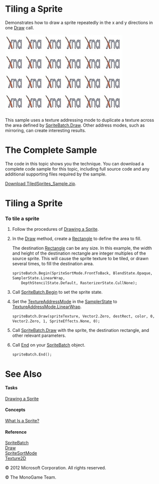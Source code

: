 

# Tiling a Sprite

Demonstrates how to draw a sprite repeatedly in the x and y directions in one [Draw](xref:Microsoft.Xna.Framework.Graphics.SpriteBatch.Draw) call.

![](graphics_sprite_tiled.jpg)

This sample uses a texture addressing mode to duplicate a texture across the area defined by [SpriteBatch.Draw](xref:Microsoft.Xna.Framework.Graphics.SpriteBatch.Draw). Other address modes, such as mirroring, can create interesting results.

# The Complete Sample

The code in this topic shows you the technique. You can download a complete code sample for this topic, including full source code and any additional supporting files required by the sample.

[Download TiledSprites_Sample.zip](http://go.microsoft.com/fwlink/?LinkId=258736).

# Tiling a Sprite

### To tile a sprite

1.  Follow the procedures of [Drawing a Sprite](2DGraphicsHowTo_Draw_Sprite.md).
2.  In the [Draw](xref:Microsoft.Xna.Framework.Game.Draw) method, create a [Rectangle](xref:Microsoft.Xna.Framework.Rectangle) to define the area to fill.
    
    The destination [Rectangle](xref:Microsoft.Xna.Framework.Rectangle) can be any size. In this example, the width and height of the destination rectangle are integer multiples of the source sprite. This will cause the sprite texture to be tiled, or drawn several times, to fill the destination area.
    
    ```
    spriteBatch.Begin(SpriteSortMode.FrontToBack, BlendState.Opaque, SamplerState.LinearWrap,
        DepthStencilState.Default, RasterizerState.CullNone);
    ```
    
3.  Call [SpriteBatch.Begin](xref:Microsoft.Xna.Framework.Graphics.SpriteBatch.Begin) to set the sprite state.
    
4.  Set the [TextureAddressMode](xref:Microsoft.Xna.Framework.Graphics.TextureAddressMode) in the [SamplerState](xref:Microsoft.Xna.Framework.Graphics.SamplerState) to [TextureAddressMode.LinearWrap](T.md#TextureAddressMode_Microsoft_Xna_Framework_Graphics_TextureAddressMode.LinearWrap).
    
    ```
    spriteBatch.Draw(spriteTexture, Vector2.Zero, destRect, color, 0, Vector2.Zero, 1, SpriteEffects.None, 0);
    ```
    
5.  Call [SpriteBatch.Draw](xref:Microsoft.Xna.Framework.Graphics.SpriteBatch.Draw) with the sprite, the destination rectangle, and other relevant parameters.
6.  Call [End](xref:Microsoft.Xna.Framework.Graphics.SpriteBatch.End) on your [SpriteBatch](xref:Microsoft.Xna.Framework.Graphics.SpriteBatch) object.
    
    ```
    spriteBatch.End();
    ```
    

# See Also

#### Tasks

[Drawing a Sprite](2DGraphicsHowTo_Draw_Sprite.md)  

#### Concepts

[What Is a Sprite?](Sprite_Overview.md)  

#### Reference

[SpriteBatch](xref:Microsoft.Xna.Framework.Graphics.SpriteBatch)  
[Draw](xref:Microsoft.Xna.Framework.Graphics.SpriteBatch.Draw)  
[SpriteSortMode](xref:Microsoft.Xna.Framework.Graphics.SpriteSortMode)  
[Texture2D](xref:Microsoft.Xna.Framework.Graphics.Texture2D)  

© 2012 Microsoft Corporation. All rights reserved.  

© The MonoGame Team.
